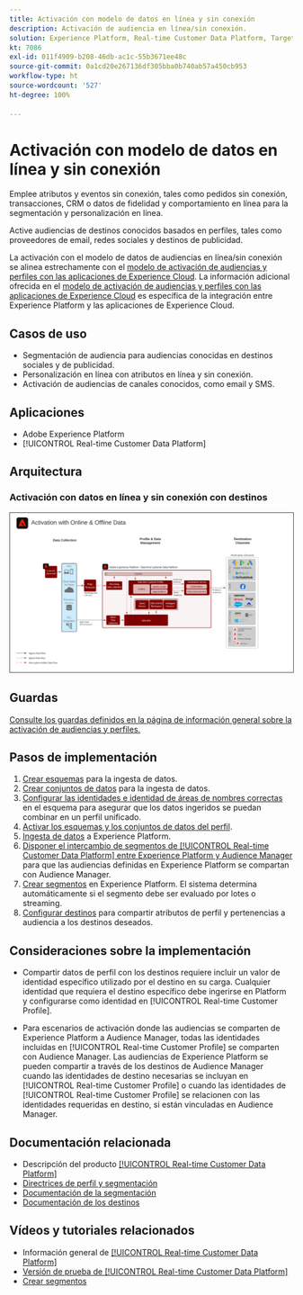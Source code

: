 ```yaml
---
title: Activación con modelo de datos en línea y sin conexión
description: Activación de audiencia en línea/sin conexión.
solution: Experience Platform, Real-time Customer Data Platform, Target, Audience Manager, Analytics, Experience Cloud Services, Data Collection
kt: 7086
exl-id: 011f4909-b208-46db-ac1c-55b3671ee48c
source-git-commit: 0a1cd20e267136df305bba0b740ab57a450cb953
workflow-type: ht
source-wordcount: '527'
ht-degree: 100%

---
```


# Activación con modelo de datos en línea y sin conexión

Emplee atributos y eventos sin conexión, tales como pedidos sin conexión, transacciones, CRM o datos de fidelidad y comportamiento en línea para la segmentación y personalización en línea.

Active audiencias de destinos conocidos basados en perfiles, tales como proveedores de email, redes sociales y destinos de publicidad.

La activación con el modelo de datos de audiencias en línea/sin conexión se alinea estrechamente con el [modelo de activación de audiencias y perfiles con las aplicaciones de Experience Cloud](platform-and-applications.md). La información adicional ofrecida en el [modelo de activación de audiencias y perfiles con las aplicaciones de Experience Cloud](platform-and-applications.md) es específica de la integración entre Experience Platform y las aplicaciones de Experience Cloud.

## Casos de uso

* Segmentación de audiencia para audiencias conocidas en destinos sociales y de publicidad.
* Personalización en línea con atributos en línea y sin conexión.
* Activación de audiencias de canales conocidos, como email y SMS.

## Aplicaciones

* Adobe Experience Platform
* [!UICONTROL Real-time Customer Data Platform]

## Arquitectura

### Activación con datos en línea y sin conexión con destinos

<img src="assets/online_offline_activation.svg" alt="Arquitectura de referencia para el modelo de activación de audiencia en línea / sin conexión" style="border:1px solid #4a4a4a" />
<br>

## Guardas

[Consulte los guardas definidos en la página de información general sobre la activación de audiencias y perfiles.](overview.md)

## Pasos de implementación

1. [Crear esquemas](https://experienceleague.adobe.com/docs/platform-learn/tutorials/schemas/create-a-schema.html?lang=es) para la ingesta de datos.
1. [Crear conjuntos de datos](https://experienceleague.adobe.com/docs/platform-learn/tutorials/data-ingestion/create-datasets-and-ingest-data.html?lang=es) para la ingesta de datos.
1. [Configurar las identidades e identidad de áreas de nombres correctas](https://experienceleague.adobe.com/docs/platform-learn/tutorials/identities/label-ingest-and-verify-identity-data.html?lang=es) en el esquema para asegurar que los datos ingeridos se puedan combinar en un perfil unificado.
1. [Activar los esquemas y los conjuntos de datos del perfil](https://experienceleague.adobe.com/docs/platform-learn/tutorials/profiles/bring-data-into-the-real-time-customer-profile.html?lang=es).
1. [Ingesta de datos](https://experienceleague.adobe.com/?recommended=ExperiencePlatform-D-1-2020.1.dataingestion&amp;lang=es) a Experience Platform.
1. [Disponer el intercambio de segmentos de [!UICONTROL Real-time Customer Data Platform] entre Experience Platform y Audience Manager](https://www.adobe.com/go/audiences) para que las audiencias definidas en Experience Platform se compartan con Audience Manager.
1. [Crear segmentos](https://experienceleague.adobe.com/docs/platform-learn/tutorials/segments/create-segments.html?lang=es) en Experience Platform. El sistema determina automáticamente si el segmento debe ser evaluado por lotes o streaming.
1. [Configurar destinos](https://experienceleague.adobe.com/docs/platform-learn/tutorials/destinations/create-destinations-and-activate-data.html?lang=es) para compartir atributos de perfil y pertenencias a audiencia a los destinos deseados.

## Consideraciones sobre la implementación

* Compartir datos de perfil con los destinos requiere incluir un valor de identidad específico utilizado por el destino en su carga. Cualquier identidad que requiera el destino específico debe ingerirse en Platform y configurarse como identidad en [!UICONTROL Real-time Customer Profile].

* Para escenarios de activación donde las audiencias se comparten de Experience Platform a Audience Manager, todas las identidades incluidas en [!UICONTROL Real-time Customer Profile] se comparten con Audience Manager. Las audiencias de Experience Platform se pueden compartir a través de los destinos de Audience Manager cuando las identidades de destino necesarias se incluyan en [!UICONTROL Real-time Customer Profile] o cuando las identidades de [!UICONTROL Real-time Customer Profile] se relacionen con las identidades requeridas en destino, si están vinculadas en Audience Manager.

## Documentación relacionada

* Descripción del producto [[!UICONTROL Real-time Customer Data Platform]](https://helpx.adobe.com/es/legal/product-descriptions/real-time-customer-data-platform.html)
* [Directrices de perfil y segmentación](https://experienceleague.adobe.com/docs/experience-platform/profile/guardrails.html?lang=es)
* [Documentación de la segmentación](https://experienceleague.adobe.com/docs/experience-platform/segmentation/api/streaming-segmentation.html?lang=es)
* [Documentación de los destinos](https://experienceleague.adobe.com/docs/experience-platform/destinations/catalog/overview.html?lang=es)

## Vídeos y tutoriales relacionados

* Información general de [[!UICONTROL Real-time Customer Data Platform]](https://experienceleague.adobe.com/docs/platform-learn/tutorials/application-services/rtcdp/understanding-the-real-time-customer-data-platform.html?lang=es)
* [Versión de prueba de [!UICONTROL Real-time Customer Data Platform]](https://experienceleague.adobe.com/docs/platform-learn/tutorials/application-services/rtcdp/demo.html?lang=es)
* [Crear segmentos](https://experienceleague.adobe.com/docs/platform-learn/tutorials/segments/create-segments.html?lang=es)
